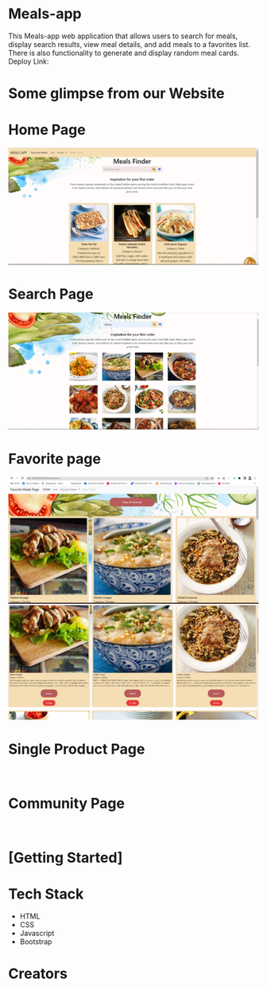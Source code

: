 # Meals-app
This Meals-app web application that allows users to search for meals, display search results, view meal details, and add meals to a favorites list. There is also functionality to generate and display random meal cards.
Deploy Link: 

# Some glimpse from our Website

<h1>Home Page</h1>
<img src="https://github.com/SagarBarate/Meals-app/blob/main/Images/Screenshot%202023-06-22%20153542.png?raw=true" alt=""/>

<h1>Search Page</h1>
<img src="https://github.com/SagarBarate/Meals-app/blob/main/Images/Search.png?raw=true" alt=""/>

<h1>Favorite page</h1>
<img src="https://github.com/SagarBarate/Meals-app/blob/main/Images/Favorite.png?raw=true" alt=""/>
<img src="https://github.com/SagarBarate/Meals-app/blob/main/Images/Remove%20youtube%20.png?raw=true" alt=""/>

<h1>Single Product Page</h1>
<img src="" alt=""/>

<h1>Community Page</h1>
<img src=""/>

# [Getting Started]



<h1>Tech Stack</h1>
<ul>
<li>HTML</li>
<li>CSS</li>
<li>Javascript</li>
<li>Bootstrap</li>
</ul>

# Creators

<ul>


</ul>



